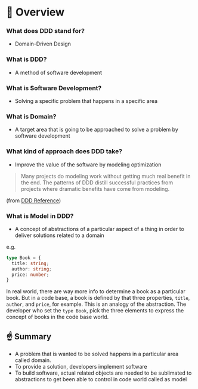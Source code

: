 # 🙂&nbsp;Overview

### What does DDD stand for?
- Domain-Driven Design

### What is DDD?
- A method of software development

### What is Software Development?
- Solving a specific problem that happens in a specific area

### What is Domain?
- A target area that is going to be approached to solve a problem by software development

### What kind of approach does DDD take?
- Improve the value of the software by modeling optimization

> Many projects do modeling work without getting much real benefit in the end. The patterns of DDD distill successful practices from projects where dramatic benefits have come from modeling.

(from [DDD Reference](https://www.domainlanguage.com/product/domain-driven-design-reference/))

### What is Model in DDD?
- A concept of abstractions of a particular aspect of a thing in order to deliver solutions related to a domain

e.g.
```ts
type Book = {
  title: string;
  author: string;
  price: number;
}
```
In real world, there are way more info to determine a book as a particular book. But in a code base, a book is defined by that three properties, `title`, `author`, and `price`, for example. This is an analogy of the abstraction. The developer who set the `type Book`, pick the three elements to express the concept of books in the code base world. 

## ☝️&nbsp;Summary
- A problem that is wanted to be solved happens in a particular area called domain.
- To provide a solution, developers implement software
- To build software, actual related objects are needed to be sublimated to abstractions to get been able to control in code world called as model

